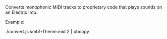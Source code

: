 Converts monophonic MIDI tracks to proprietary code that plays sounds on an Electric Imp.

Example:

./convert.js smb1-Theme.mid 2 | pbcopy
